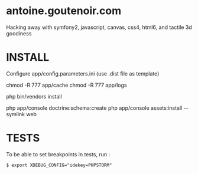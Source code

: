antoine.goutenoir.com
=====================

Hacking away with symfony2, javascript, canvas, css4, html6, and tactile 3d goodiness

INSTALL
=======

Configure app/config.parameters.ini (use .dist file as template)

chmod -R 777 app/cache
chmod -R 777 app/logs


php bin/vendors install

php app/console doctrine:schema:create
php app/console assets:install --symlink web


TESTS
=====

To be able to set breakpoints in tests, run :

    $ export XDEBUG_CONFIG="idekey=PHPSTORM"